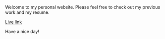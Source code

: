 Welcome to my personal website. Please feel free to check out my previous work and my resume.

[Live link][site]

[site]: www.angeladobbs.us

Have a nice day!
